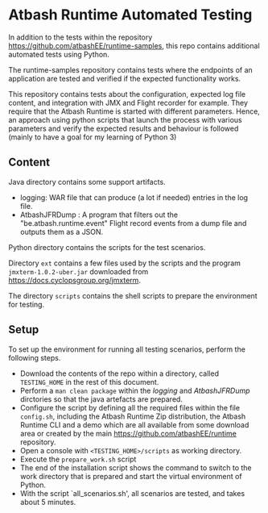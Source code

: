 # Atbash Runtime Automated Testing


In addition to the tests within the repository https://github.com/atbashEE/runtime-samples, this repo contains additional automated tests using Python.

The runtime-samples repository contains tests where the endpoints of an application are tested and verified if the expected functionality works.

This repository contains tests about the configuration, expected log file content, and integration with JMX and Flight recorder for example. They require that the Atbash Runtime is started with different parameters. Hence, an approach using python scripts that launch the process with various parameters and verify the expected results and behaviour is followed (mainly to have a goal for my learning of Python 3)


## Content

Java directory contains some support artifacts.

- logging: WAR file that can produce (a lot if needed) entries in the log file.
- AtbashJFRDump : A program that filters out the "be.atbash.runtime.event" Flight record events from a dump file and outputs them as a JSON.


Python directory contains the scripts for the test scenarios.

Directory `ext` contains a few files used by the scripts and the program `jmxterm-1.0.2-uber.jar` downloaded from https://docs.cyclopsgroup.org/jmxterm.

The directory `scripts` contains the shell scripts to prepare the environment for testing.

## Setup

To set up the environment for running all testing scenarios, perform the following steps.

- Download the contents of the repo within a directory, called `TESTING_HOME` in the rest of this document.
- Perform a `man clean package` within the _logging_ and _AtbashJFRDump_ dirctories so that the java artefacts are prepared.
- Configure the script by defining all the required files within the file `config.sh`, including the Atbash Runtime Zip distribution, the Atbash Runtime CLI and a demo which are all available from some download area or created by the main https://github.com/atbashEE/runtime repository.
- Open a console with `<TESTING_HOME>/scripts` as working directory.
- Execute the `prepare_work.sh` script
- The end of the installation script shows the command to switch to the work directory that is prepared and start the virtual environment of Python.
- With the script `all_scenarios.sh', all scenarios are tested, and takes about 5 minutes.
